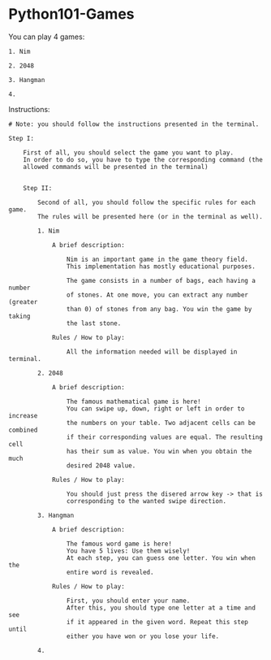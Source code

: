 # Python101-Games

You can play 4 games:

    1. Nim

    2. 2048

    3. Hangman
    
    4. 

Instructions:

    # Note: you should follow the instructions presented in the terminal.

    Step I:

        First of all, you should select the game you want to play.
        In order to do so, you have to type the corresponding command (the
        allowed commands will be presented in the terminal)

~~~~~~~~~~~~~~~~~~~~~~~~~~~~~~~~~~~~~~~~~~~~~~~~~~~~~~~~~~~~~~~~~~~~~~~~~~~~~~~

    Step II:

        Second of all, you should follow the specific rules for each game.
        The rules will be presented here (or in the terminal as well).
        
        1. Nim

            A brief description:

                Nim is an important game in the game theory field.
                This implementation has mostly educational purposes.

                The game consists in a number of bags, each having a number
                of stones. At one move, you can extract any number (greater 
                than 0) of stones from any bag. You win the game by taking
                the last stone.

            Rules / How to play:

                All the information needed will be displayed in terminal.

        2. 2048

            A brief description:

                The famous mathematical game is here!
                You can swipe up, down, right or left in order to increase
                the numbers on your table. Two adjacent cells can be combined
                if their corresponding values are equal. The resulting cell
                has their sum as value. You win when you obtain the much
                desired 2048 value.

            Rules / How to play:

                You should just press the disered arrow key -> that is
                corresponding to the wanted swipe direction.

        3. Hangman

            A brief description:

                The famous word game is here!
                You have 5 lives: Use them wisely!
                At each step, you can guess one letter. You win when the
                entire word is revealed.

            Rules / How to play:

                First, you should enter your name.
                After this, you should type one letter at a time and see
                if it appeared in the given word. Repeat this step until
                either you have won or you lose your life.

        4. 

